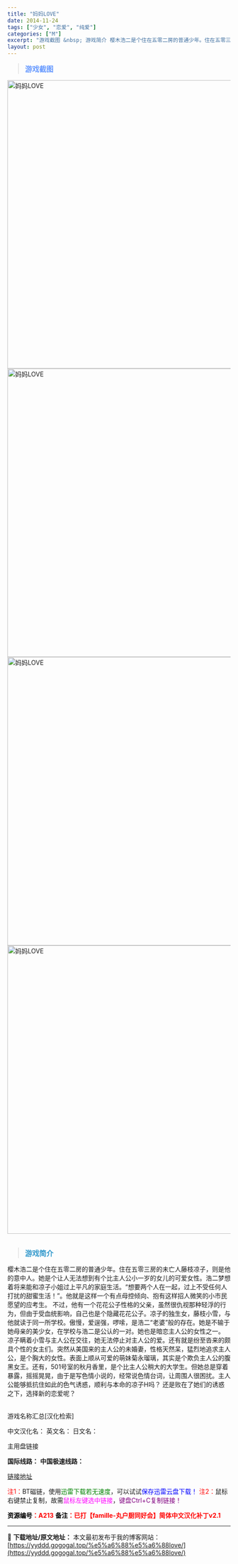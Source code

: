 ```yaml
---
title: "妈妈LOVE"
date: 2014-11-24
tags: ["少女", "恋爱", "纯爱"]
categories: ["M"]
excerpt: "游戏截图 &nbsp; 游戏简介 樱木浩二是个住在五零二房的普通少年。住在五零三房的未亡人藤枝凉子，则是他的意中人。她是个让人无法想到有个比主人公小一岁的女儿的可爱女性。浩二梦想着将来能和凉子小姐过上平凡的家庭生活。“想要两个人在一起，过上不受任何人打扰的甜蜜生活！”。他就是这样一个有点母控倾向、抱&hellip;"
layout: post
---
```


<div>
<blockquote><b><span style="font-size: 12pt; color: #6699ff;">游戏截图</span></b></blockquote>
<div><img title="点击放大" src="https://yyddd.gogogal.top/wp-content/uploads/2025/04/20250430_6811e8fa262b7.webp" alt="妈妈LOVE" width="650" /></div>
<div><img title="点击放大" src="https://yyddd.gogogal.top/wp-content/uploads/2025/04/20250430_6811e8fb858cc.webp" alt="妈妈LOVE" width="650" /></div>
<div><img title="点击放大" src="https://cdn.ttloli.com/pic/005ODKsIgy1fi916gwyayj30ms0huwjb.webp" alt="妈妈LOVE" width="650" /></div>
<div><img title="点击放大" src="https://yyddd.gogogal.top/wp-content/uploads/2025/04/20250430_6811e902219a7.webp" alt="妈妈LOVE" width="650" /></div>
&nbsp;
<blockquote><b><span style="font-size: 12pt; color: #3399cc;">游戏简介</span></b></blockquote>
<div>樱木浩二是个住在五零二房的普通少年。住在五零三房的未亡人藤枝凉子，则是他的意中人。她是个让人无法想到有个比主人公小一岁的女儿的可爱女性。浩二梦想着将来能和凉子小姐过上平凡的家庭生活。“想要两个人在一起，过上不受任何人打扰的甜蜜生活！”。他就是这样一个有点母控倾向、抱有这样招人微笑的小市民愿望的应考生。 不过，他有一个花花公子性格的父亲，虽然很仇视那种轻浮的行为，但由于受血统影响，自己也是个隐藏花花公子。凉子的独生女，藤枝小雪，与他就读于同一所学校。傲慢，爱逞强，啰嗦，是浩二“老婆”般的存在。她是不输于她母亲的美少女，在学校与浩二是公认的一对。她也是暗恋主人公的女性之一。
凉子瞒着小雪与主人公在交往，她无法停止对主人公的爱。还有就是纷至沓来的颇具个性的女主们。突然从美国来的主人公的未婚妻，性格天然呆，猛烈地追求主人公，是个胸大的女性。表面上顺从可爱的萌妹菊永瑠璃，其实是个欺负主人公的腹黑女王。还有，501号室的秋月香里，是个比主人公稍大的大学生。但她总是穿着暴露，摇摇晃晃，由于是写色情小说的，经常说色情台词，让周围人很困扰。主人公能够抵抗住如此的色气诱惑，顺利与本命的凉子H吗？ 还是败在了她们的诱惑之下，选择新的恋爱呢？</div>
&nbsp;

游戏名称汇总[汉化检索]

中文汉化名：
英文名：
日文名：
</div>
<div class="panel panel-primary">
<div class="panel-heading">主用盘链接</div>
<div class="panel-body">

<b>国际线路：</b>
<b>中国极速线路：</b>

<!--wechatfans start-->

<a href="https://pan.xunlei.com/s/VORqFO5FQUKtXVzBBbcy6DdyA1?pwd=jt7s#">链接地址</a>

<!--wechatfans end-->
<span style="color: #ff0000;">注1：</span>BT磁链，使用<span style="color: #008000;">迅雷下载若无速度</span>，可以试试<span style="color: #0000ff;">保存迅雷云盘下载！</span>
<span style="color: #ff0000;">注2：</span>鼠标右键禁止复制，故需<span style="color: #ff00ff;">鼠标左键选中链接</span>，<span style="color: #800080;">键盘Ctrl+C复制链接！</span>

</div>
<div class="panel-footer"><span style="color: #ff0000;"><b><span style="color: #000000;">资源编号</span>：A213</b></span>
<span style="color: #ff0000;"><b><span style="color: #000000;">备注</span>：已打【famille-丸户厨同好会】简体中文汉化补丁v2.1</b></span></div>
</div>

---
📖 **下载地址/原文地址：** 本文最初发布于我的博客网站：[https://yyddd.gogogal.top/%e5%a6%88%e5%a6%88love/](https://yyddd.gogogal.top/%e5%a6%88%e5%a6%88love/)
